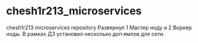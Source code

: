 # chesh1r213_microservices
chesh1r213 microservices repository
Развернул 1 Мастер ноду и 2 Воркер ноды. В рамках ДЗ установил несколько доп ямлов для сети.
